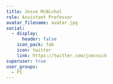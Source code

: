 ```yaml
---
title: Jesse McNichol
role: Assistant Professor
avatar_filename: avatar.jpg
social:
  - display:
      header: false
    icon_pack: fab
    icon: twitter
    link: https://twitter.com/jcmcnick
superuser: true
user_groups:
  - PI
---
```


